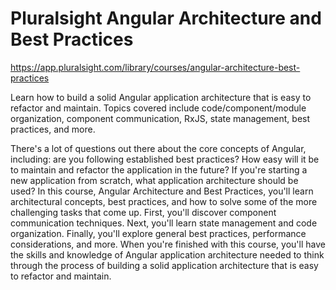 # Pluralsight Angular Architecture and Best Practices

https://app.pluralsight.com/library/courses/angular-architecture-best-practices

Learn how to build a solid Angular application architecture that is easy to refactor and maintain. Topics covered include code/component/module organization, component communication, RxJS, state management, best practices, and more.

There's a lot of questions out there about the core concepts of Angular, including: are you following established best practices? How easy will it be to maintain and refactor the application in the future? If you're starting a new application from scratch, what application architecture should be used? In this course, Angular Architecture and Best Practices, you'll learn architectural concepts, best practices, and how to solve some of the more challenging tasks that come up. First, you'll discover component communication techniques. Next, you'll learn state management and code organization. Finally, you'll explore general best practices, performance considerations, and more. When you're finished with this course, you'll have the skills and knowledge of Angular application architecture needed to think through the process of building a solid application architecture that is easy to refactor and maintain.